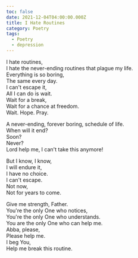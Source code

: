 ```yaml
---
toc: false
date: 2021-12-04T04:00:00.000Z
title: I Hate Routines
category: Poetry
tags:
  - Poetry
  - depression
---
```

I hate routines,\
I hate the never-ending routines that plague my life.\
Everything is so boring,\
The same every day.<!--excerpt-->\
I can't escape it,\
All I can do is wait.\
Wait for a break,\
Wait for a chance at freedom.\
Wait. Hope. Pray.

A never-ending, forever boring, schedule of life.\
When will it end?\
Soon?\
Never?\
Lord help me, I can't take this anymore!

But I know, I know,\
I will endure it,\
I have no choice.\
I can't escape.\
Not now,\
Not for years to come.

Give me strength, Father.\
You're the only One who notices,\
You're the only One who understands.\
You are the only One who can help me.\
Abba, please,\
Please help me.\
I beg You,\
Help me break this routine.